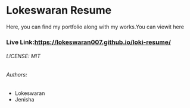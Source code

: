 # Lokeswaran Resume

Here, you can find my portfolio along with my works.You can viewit here

### Live Link:https://lokeswaran007.github.io/loki-resume/

###### LICENSE: MIT

###### Authors:
 - Lokeswaran
 - Jenisha
